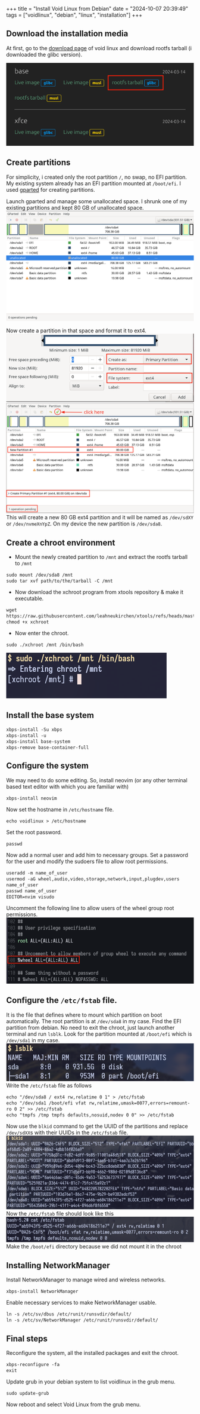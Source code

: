 +++
title = "Install Void Linux from Debian"
date = "2024-10-07 20:39:49"
tags = ["voidlinux", "debian", "linux", "installation"]
+++
## Download the installation media
At first, go to the [download page](https://voidlinux.org/download/) of void linux and download rootfs tarball (i downloaded the glibc version).

![grabbing the rootfs tarball](grabbing-the-rootfs-tarball.png)

## Create partitions
For simplicity, i created only the root partition `/`, no swap, no EFI partition. My existing system already has an EFI partition mounted at `/boot/efi`. I used [gparted](https://gparted.org/) for creating partitions.

Launch gparted and manage some unallocated space. I shrunk one of my existing partitions and kept 80 GB of unallocated space.
![unallocated-space](unallocated-space.png)

Now create a partition in that space and format it to ext4.
![create-partition](create-partition.png)
![confirm-create-partition](confirm-create-partition.png)
This will create a new 80 GB ext4 partition and it will be named as `/dev/sdXY` or `/dev/nvmeXnYpZ`. On my device the new partition is `/dev/sda8`.

## Create a chroot environment
- Mount the newly created partition to `/mnt` and extract the rootfs tarball to `/mnt`
```
sudo mount /dev/sda8 /mnt
sudo tar xvf path/to/the/tarball -C /mnt
```
- Now download the xchroot program from xtools repository & make it executable.
```
wget https://raw.githubusercontent.com/leahneukirchen/xtools/refs/heads/master/xchroot
chmod +x xchroot
```
- Now enter the chroot.
```
sudo ./xchroot /mnt /bin/bash
```
![enter-chroot](enter-chroot.png)

## Install the base system
```
xbps-install -Su xbps
xbps-install -u
xbps-install base-system
xbps-remove base-container-full
```

## Configure the system
We may need to do some editing. So, install neovim (or any other terminal based text editor with which you are familiar with)
```
xbps-install neovim
```
Now set the hostname in `/etc/hostname` file.
```
echo voidlinux > /etc/hostname
```
Set the root password.
```
passwd
```
Now add a normal user and add him to necessary groups. Set a password for the user and modify the sudoers file to allow root permissions.
```
useradd -m name_of_user
usermod -aG wheel,audio,video,storage,network,input,plugdev,users name_of_user
passwd name_of_user
EDITOR=nvim visudo
```
Uncomment the following line to allow users of the wheel group root permissions.
![visudo](visudo.png)

## Configure the `/etc/fstab` file. 
It is the file that defines where to mount which partition on boot automatically. The root partition is at `/dev/sda8` in my case. 
Find the EFI partition from debian. No need to exit the chroot, just launch another terminal and run `lsblk`. Look for the partition mounted at `/boot/efi` which is `/dev/sda1` in my case.
![boot-efi](boot-efi.png)
Write the `/etc/fstab` file as follows
```
echo "/dev/sda8 / ext4 rw,relatime 0 1" > /etc/fstab
echo "/dev/sda1 /boot/efi vfat rw,relatime,umask=0077,errors=remount-ro 0 2" >> /etc/fstab
echo "tmpfs /tmp tmpfs defaults,nosuid,nodev 0 0" >> /etc/fstab
```
Now use the `blkid` command to get the UUID of the partitions and replace `/dev/sdXX`s with their UUIDs in the `/etc/fstab` file.
![blkid](blkid.png)
Now the `/etc/fstab` file should look like this
![fstab](etc-fstab.png)
Make the `/boot/efi` directory because we did not mount it in the chroot

## Installing NetworkManager
Install NetworkManager to manage wired and wireless networks. 
```
xbps-install NetworkManager
```
Enable necessary services to make NetworkManager usable.
```
ln -s /etc/sv/dbus /etc/runit/runsvdir/default/
ln -s /etc/sv/NetworkManager /etc/runit/runsvdir/default/
```

## Final steps
Reconfigure the system, all the installed packages and exit the chroot.
```
xbps-reconfigure -fa
exit
```
Update grub in your debian system to list voidlinux in the grub menu.
```
sudo update-grub
```
Now reboot and select Void Linux from the grub menu.


